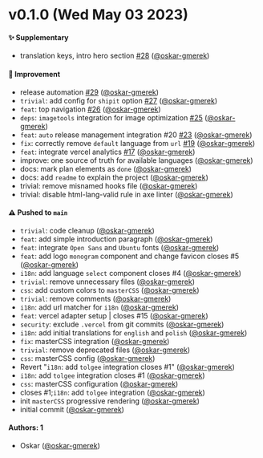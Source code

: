 # v0.1.0 (Wed May 03 2023)

#### :sparkles: Supplementary

- translation keys, intro hero section [#28](https://github.com/oskar-gmerek/oskargmerek.com/pull/28) ([@oskar-gmerek](https://github.com/oskar-gmerek))

#### :wrench: Improvement

- release automation [#29](https://github.com/oskar-gmerek/oskargmerek.com/pull/29) ([@oskar-gmerek](https://github.com/oskar-gmerek))
- `trivial`: add config for `shipit` option [#27](https://github.com/oskar-gmerek/oskargmerek.com/pull/27) ([@oskar-gmerek](https://github.com/oskar-gmerek))
- `feat`: top navigation [#26](https://github.com/oskar-gmerek/oskargmerek.com/pull/26) ([@oskar-gmerek](https://github.com/oskar-gmerek))
- `deps`: `imagetools` integration for image optimization [#25](https://github.com/oskar-gmerek/oskargmerek.com/pull/25) ([@oskar-gmerek](https://github.com/oskar-gmerek))
- `feat`: `auto` release management integration #20 [#23](https://github.com/oskar-gmerek/oskargmerek.com/pull/23) ([@oskar-gmerek](https://github.com/oskar-gmerek))
- `fix`: correctly remove `default` language from `url` [#19](https://github.com/oskar-gmerek/oskargmerek.com/pull/19) ([@oskar-gmerek](https://github.com/oskar-gmerek))
- `feat`: integrate vercel analytics [#17](https://github.com/oskar-gmerek/oskargmerek.com/pull/17) ([@oskar-gmerek](https://github.com/oskar-gmerek))
- improve: one source of truth for available languages ([@oskar-gmerek](https://github.com/oskar-gmerek))
- docs: mark plan elements as `done` ([@oskar-gmerek](https://github.com/oskar-gmerek))
- docs: add `readme` to explain the project ([@oskar-gmerek](https://github.com/oskar-gmerek))
- trivial: remove misnamed hooks file ([@oskar-gmerek](https://github.com/oskar-gmerek))
- trivial: disable html-lang-valid rule in axe linter ([@oskar-gmerek](https://github.com/oskar-gmerek))

#### ⚠️ Pushed to `main`

- `trivial`: code cleanup ([@oskar-gmerek](https://github.com/oskar-gmerek))
- `feat`: add simple introduction paragraph ([@oskar-gmerek](https://github.com/oskar-gmerek))
- `feat`: integrate `Open Sans` and `Ubuntu` fonts ([@oskar-gmerek](https://github.com/oskar-gmerek))
- `feat`: add logo `monogram` component and change favicon closes #5 ([@oskar-gmerek](https://github.com/oskar-gmerek))
- `i18n`: add language `select` component closes #4 ([@oskar-gmerek](https://github.com/oskar-gmerek))
- `trivial`: remove unnecessary files ([@oskar-gmerek](https://github.com/oskar-gmerek))
- `css`: add custom colors to `masterCSS` ([@oskar-gmerek](https://github.com/oskar-gmerek))
- `trivial`: remove comments ([@oskar-gmerek](https://github.com/oskar-gmerek))
- `i18n`: add url matcher for `i18n` ([@oskar-gmerek](https://github.com/oskar-gmerek))
- `feat`: vercel adapter setup | closes #15 ([@oskar-gmerek](https://github.com/oskar-gmerek))
- `security`: exclude `.vercel` from git commits ([@oskar-gmerek](https://github.com/oskar-gmerek))
- `i18n`: add initial translations for `english` and `polish` ([@oskar-gmerek](https://github.com/oskar-gmerek))
- `fix`: masterCSS integration ([@oskar-gmerek](https://github.com/oskar-gmerek))
- `trivial`: remove deprecated files ([@oskar-gmerek](https://github.com/oskar-gmerek))
- `css`: masterCSS config ([@oskar-gmerek](https://github.com/oskar-gmerek))
- Revert "`i18n`: add `tolgee` integration closes #1" ([@oskar-gmerek](https://github.com/oskar-gmerek))
- `i18n`: add `tolgee` integration closes #1 ([@oskar-gmerek](https://github.com/oskar-gmerek))
- `css`: masterCSS configuration ([@oskar-gmerek](https://github.com/oskar-gmerek))
- closes #1;`i18n`: add `tolgee` integration ([@oskar-gmerek](https://github.com/oskar-gmerek))
- init `masterCSS` progressive rendering ([@oskar-gmerek](https://github.com/oskar-gmerek))
- initial commit ([@oskar-gmerek](https://github.com/oskar-gmerek))

#### Authors: 1

- Oskar ([@oskar-gmerek](https://github.com/oskar-gmerek))
